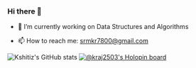 ### Hi there 👋

- 🔭 I’m currently working on Data Structures and Algorithms   
<!-- - 🌱 I’m currently learning ... -->
<!-- - 👯 I’m looking to collaborate on ... -->
<!-- - 🤔 I’m looking for help with ... -->
<!-- - 💬 Ask me about  -->
- 📫 How to reach me: srmkr7800@gmail.com
<!-- - 😄 Pronouns: -->
<!-- - ⚡ Fun fact: ... -->
![Kshitiz's GitHub stats](https://github-readme-stats.vercel.app/api?username=kraj2503&show_icons=true&theme=midnight-purple&count_private=true&hide=issues)
[![@kraj2503's Holopin board](https://holopin.me/kraj2503)](https://holopin.io/@kraj2503)
